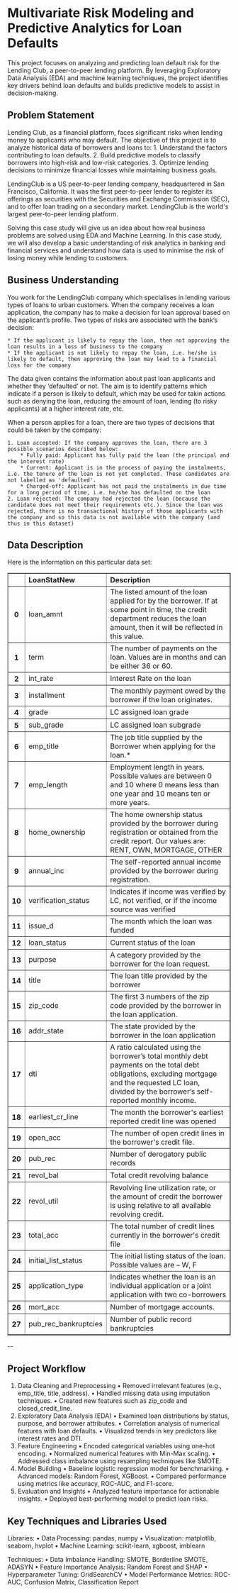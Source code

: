 # Multivariate Risk Modeling and Predictive Analytics for Loan Defaults

This project focuses on analyzing and predicting loan default risk for the Lending Club, a peer-to-peer lending platform. By leveraging Exploratory Data Analysis (EDA) and machine learning techniques, the project identifies key drivers behind loan defaults and builds predictive models to assist in decision-making.

## Problem Statement

Lending Club, as a financial platform, faces significant risks when lending money to applicants who may default. The objective of this project is to analyze historical data of borrowers and loans to:
	1.	Understand the factors contributing to loan defaults.
	2.	Build predictive models to classify borrowers into high-risk and low-risk categories.
	3.	Optimize lending decisions to minimize financial losses while maintaining business goals.

LendingClub is a US peer-to-peer lending company, headquartered in San Francisco, California. It was the first peer-to-peer lender to register its offerings as securities with the Securities and Exchange Commission (SEC), and to offer loan trading on a secondary market. LendingClub is the world's largest peer-to-peer lending platform.

Solving this case study will give us an idea about how real business problems are solved using EDA and Machine Learning. In this case study, we will also develop a basic understanding of risk analytics in banking and financial services and understand how data is used to minimise the risk of losing money while lending to customers.

## Business Understanding
You work for the LendingClub company which specialises in lending various types of loans to urban customers. When the company receives a loan application, the company has to make a decision for loan approval based on the applicant’s profile. Two types of risks are associated with the bank’s decision:

	* If the applicant is likely to repay the loan, then not approving the loan results in a loss of business to the company
	* If the applicant is not likely to repay the loan, i.e. he/she is likely to default, then approving the loan may lead to a financial loss for the company

The data given contains the information about past loan applicants and whether they ‘defaulted’ or not. The aim is to identify patterns which indicate if a person is likely to default, which may be used for takin actions such as denying the loan, reducing the amount of loan, lending (to risky applicants) at a higher interest rate, etc.

When a person applies for a loan, there are two types of decisions that could be taken by the company:

	1. Loan accepted: If the company approves the loan, there are 3 possible scenarios described below:
		* Fully paid: Applicant has fully paid the loan (the principal and the interest rate)
		* Current: Applicant is in the process of paying the instalments, i.e. the tenure of the loan is not yet completed. These candidates are not labelled as 'defaulted'.
		* Charged-off: Applicant has not paid the instalments in due time for a long period of time, i.e. he/she has defaulted on the loan
	2. Loan rejected: The company had rejected the loan (because the candidate does not meet their requirements etc.). Since the loan was rejected, there is no transactional history of those applicants with the company and so this data is not available with the company (and thus in this dataset)

## Data Description

Here is the information on this particular data set:

<table border="1" class="dataframe">
  <thead>
    <tr style="text-align: left;">
      <th></th>
      <th>LoanStatNew</th>
      <th>Description</th>
    </tr>
  </thead>
  <tbody>
    <tr>
      <th>0</th>
      <td>loan_amnt</td>
      <td>The listed amount of the loan applied for by the borrower. If at some point in time, the credit department reduces the loan amount, then it will be reflected in this value.</td>
    </tr>
    <tr>
      <th>1</th>
      <td>term</td>
      <td>The number of payments on the loan. Values are in months and can be either 36 or 60.</td>
    </tr>
    <tr>
      <th>2</th>
      <td>int_rate</td>
      <td>Interest Rate on the loan</td>
    </tr>
    <tr>
      <th>3</th>
      <td>installment</td>
      <td>The monthly payment owed by the borrower if the loan originates.</td>
    </tr>
    <tr>
      <th>4</th>
      <td>grade</td>
      <td>LC assigned loan grade</td>
    </tr>
    <tr>
      <th>5</th>
      <td>sub_grade</td>
      <td>LC assigned loan subgrade</td>
    </tr>
    <tr>
      <th>6</th>
      <td>emp_title</td>
      <td>The job title supplied by the Borrower when applying for the loan.*</td>
    </tr>
    <tr>
      <th>7</th>
      <td>emp_length</td>
      <td>Employment length in years. Possible values are between 0 and 10 where 0 means less than one year and 10 means ten or more years.</td>
    </tr>
    <tr>
      <th>8</th>
      <td>home_ownership</td>
      <td>The home ownership status provided by the borrower during registration or obtained from the credit report. Our values are: RENT, OWN, MORTGAGE, OTHER</td>
    </tr>
    <tr>
      <th>9</th>
      <td>annual_inc</td>
      <td>The self-reported annual income provided by the borrower during registration.</td>
    </tr>
    <tr>
      <th>10</th>
      <td>verification_status</td>
      <td>Indicates if income was verified by LC, not verified, or if the income source was verified</td>
    </tr>
    <tr>
      <th>11</th>
      <td>issue_d</td>
      <td>The month which the loan was funded</td>
    </tr>
    <tr>
      <th>12</th>
      <td>loan_status</td>
      <td>Current status of the loan</td>
    </tr>
    <tr>
      <th>13</th>
      <td>purpose</td>
      <td>A category provided by the borrower for the loan request.</td>
    </tr>
    <tr>
      <th>14</th>
      <td>title</td>
      <td>The loan title provided by the borrower</td>
    </tr>
    <tr>
      <th>15</th>
      <td>zip_code</td>
      <td>The first 3 numbers of the zip code provided by the borrower in the loan application.</td>
    </tr>
    <tr>
      <th>16</th>
      <td>addr_state</td>
      <td>The state provided by the borrower in the loan application</td>
    </tr>
    <tr>
      <th>17</th>
      <td>dti</td>
      <td>A ratio calculated using the borrower’s total monthly debt payments on the total debt obligations, excluding mortgage and the requested LC loan, divided by the borrower’s self-reported monthly income.</td>
    </tr>
    <tr>
      <th>18</th>
      <td>earliest_cr_line</td>
      <td>The month the borrower's earliest reported credit line was opened</td>
    </tr>
    <tr>
      <th>19</th>
      <td>open_acc</td>
      <td>The number of open credit lines in the borrower's credit file.</td>
    </tr>
    <tr>
      <th>20</th>
      <td>pub_rec</td>
      <td>Number of derogatory public records</td>
    </tr>
    <tr>
      <th>21</th>
      <td>revol_bal</td>
      <td>Total credit revolving balance</td>
    </tr>
    <tr>
      <th>22</th>
      <td>revol_util</td>
      <td>Revolving line utilization rate, or the amount of credit the borrower is using relative to all available revolving credit.</td>
    </tr>
    <tr>
      <th>23</th>
      <td>total_acc</td>
      <td>The total number of credit lines currently in the borrower's credit file</td>
    </tr>
    <tr>
      <th>24</th>
      <td>initial_list_status</td>
      <td>The initial listing status of the loan. Possible values are – W, F</td>
    </tr>
    <tr>
      <th>25</th>
      <td>application_type</td>
      <td>Indicates whether the loan is an individual application or a joint application with two co-borrowers</td>
    </tr>
    <tr>
      <th>26</th>
      <td>mort_acc</td>
      <td>Number of mortgage accounts.</td>
    </tr>
    <tr>
      <th>27</th>
      <td>pub_rec_bankruptcies</td>
      <td>Number of public record bankruptcies</td>
    </tr>
  </tbody>
</table>

--

## Project Workflow
1.	Data Cleaning and Preprocessing
	•	Removed irrelevant features (e.g., emp_title, title, address).
	•	Handled missing data using imputation techniques.
	•	Created new features such as zip_code and closed_credit_line.
2.	Exploratory Data Analysis (EDA)
	•	Examined loan distributions by status, purpose, and borrower attributes.
	•	Correlation analysis of numerical features with loan defaults.
	•	Visualized trends in key predictors like interest rates and DTI.
3.	Feature Engineering
	•	Encoded categorical variables using one-hot encoding.
	•	Normalized numerical features with Min-Max scaling.
	•	Addressed class imbalance using resampling techniques like SMOTE.
4.	Model Building
	•	Baseline logistic regression model for benchmarking.
	•	Advanced models: Random Forest, XGBoost.
	•	Compared performance using metrics like accuracy, ROC-AUC, and F1-score.
5.	Evaluation and Insights
	•	Analyzed feature importance for actionable insights.
	•	Deployed best-performing model to predict loan risks.

 ## Key Techniques and Libraries Used

Libraries:
	•	Data Processing: pandas, numpy
	•	Visualization: matplotlib, seaborn, hvplot
	•	Machine Learning: scikit-learn, xgboost, imblearn

Techniques:
	•	Data Imbalance Handling: SMOTE, Borderline SMOTE, ADASYN
	•	Feature Importance Analysis: Random Forest and SHAP
	•	Hyperparameter Tuning: GridSearchCV
	•	Model Performance Metrics: ROC-AUC, Confusion Matrix, Classification Report

 


